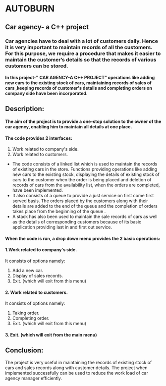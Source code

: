 # AUTOBURN

## Car agency- a C++ project

### Car agencies have to deal with a lot of customers daily. Hence it is very important to maintain records of all the customers. For this purpose, we require a procedure that makes it easier to maintain the customer’s details so that the records of various customers can be stored.
#### In this project-" CAR AGENCY-A C++ PROJECT" operations like adding new cars to the existing stock of cars, maintaining records of sales of cars ,keeping  records of customer's details and completing orders on company side have been incorporated.

## Description:

#### The aim of the project is to provide a one-stop solution to the owner of the car agency, enabling him to maintain all details at one place.
#### The code provides 2 interfaces:
1. Work related to company's side.
2. Work related to customers.

- The code consists of a linked list which is used to maintain the records of existing cars in the store. Functions providing operations like adding new cars to the existing stock, displaying the details of existing stock of cars to the customer when the order is being placed and deletion of records of cars from the availability list, when the orders are completed, have been implemented.
- It also consists of a queue to provide a just service on first come first served basis. The orders placed by the customers along with their details are added to the end of the queue and the completion of orders takes place from the beginning of the queue .
- A stack has also been used to maintain the sale records of cars as well as the details of corresponding customers because of its basic application providing last in and first out service.

#### When the code is run, a drop down menu provides the 2 basic operations:
#### 1.Work related to company's side.
It consists of options namely:
1. Add a new car.
2. Display of sales records.
3. Exit. (which will exit from this menu)

#### 2. Work related to customers.
It consists of options namely:
1. Taking order.	
2. Completing order.
3. Exit. (which will exit from this menu)

#### 3. Exit. (which will exit from the main menu)

## Conclusion:
The project is very useful in maintaining the records of existing stock of cars and sales records along with customer details.
The project when implemented successfully can be used to reduce the work load of car agency manager efficiently.
